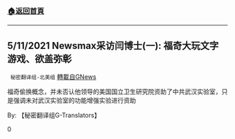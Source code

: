 ###  [:house:返回首頁](https://github.com/ourhimalayas/txt)
---

## 5/11/2021 Newsmax采访闫博士(一): 福奇大玩文字游戏、欲盖弥彰
` 秘密翻译组-北美组` [轉載自GNews](https://gnews.org/zh-hans/1258724/)

福奇偷换概念，并未否认他领导的美国国立卫生研究院资助了中共武汉实验室，只是强调未对武汉实验室的功能增强实验进行资助

By: 【秘密翻译组G-Translators】

0
